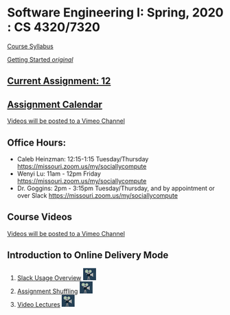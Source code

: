 # Software Engineering I: Spring, 2020 : CS 4320/7320

[Course Syllabus](./SYLLABUS.md)

[Getting Started *original*](./getting-started.md)

## [Current Assignment: 12](./assignments/12.-team-sprint-3.md)
## [Assignment Calendar](./assignments/00-assignment-calendar.md)

[Videos will be posted to a Vimeo Channel](https://vimeo.com/manage/showcases/6884345/info)
## Office Hours:
- Caleb Heinzman: 12:15-1:15 Tuesday/Thursday https://missouri.zoom.us/my/sociallycompute
- Wenyi Lu: 11am - 12pm Friday https://missouri.zoom.us/my/sociallycompute
- Dr. Goggins: 2pm - 3:15pm Tuesday/Thursday, and by appointment or over Slack https://missouri.zoom.us/my/sociallycompute

## Course Videos
[Videos will be posted to a Vimeo Channel](https://vimeo.com/showcase/6884345)

## Introduction to Online Delivery Mode
1. [Slack Usage Overview](https://vimeo.com/402641024) ![video](./video.jpeg)
2. [Assignment Shuffling](https://vimeo.com/402646730) ![video](./video.jpeg)
3. [Video Lectures](https://vimeo.com/402647377) ![video](./video.jpeg)


